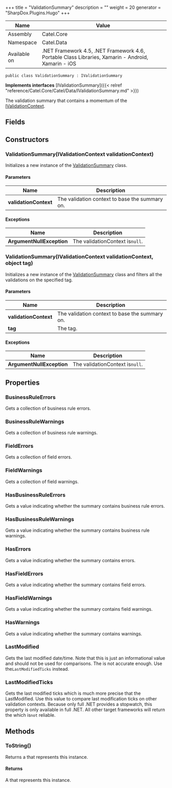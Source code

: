 

+++
title = "ValidationSummary" 
description = ""
weight = 20
generator = "SharpDox.Plugins.Hugo"
+++

Name|Value
---|---
Assembly|Catel.Core
Namespace|Catel.Data
Available on|.NET Framework 4.5, .NET Framework 4.6, Portable Class Libraries, Xamarin - Android, Xamarin - iOS

```
public class ValidationSummary : IValidationSummary
```

**Implements interfaces**
[IValidationSummary]({{< relref "reference/Catel.Core/Catel/Data/IValidationSummary.md" >}})

The validation summary that contains a momentum of the [IValidationContext](#).

## Fields

## Constructors

### ValidationSummary(IValidationContext validationContext)

Initializes a new instance of the [ValidationSummary](#) class.

#### Parameters

Name|Description
---|---
**validationContext**|The validation context to base the summary on.

#### Exceptions

Name|Description
---|---
**ArgumentNullException**|The validationContext is`null`.

### ValidationSummary(IValidationContext validationContext, object tag)

Initializes a new instance of the [ValidationSummary](#) class and filters all the validations on the specified tag.

#### Parameters

Name|Description
---|---
**validationContext**|The validation context to base the summary on.
**tag**|The tag.

#### Exceptions

Name|Description
---|---
**ArgumentNullException**|The validationContext is`null`.

## Properties

### BusinessRuleErrors

Gets a collection of business rule errors.

### BusinessRuleWarnings

Gets a collection of business rule warnings.

### FieldErrors

Gets a collection of field errors.

### FieldWarnings

Gets a collection of field warnings.

### HasBusinessRuleErrors

Gets a value indicating whether the summary contains business rule errors.

### HasBusinessRuleWarnings

Gets a value indicating whether the summary contains business rule warnings.

### HasErrors

Gets a value indicating whether the summary contains errors.

### HasFieldErrors

Gets a value indicating whether the summary contains field errors.

### HasFieldWarnings

Gets a value indicating whether the summary contains field warnings.

### HasWarnings

Gets a value indicating whether the summary contains warnings.

### LastModified

Gets the last modified date/time. Note that this is just an informational value and should not be used for comparisons. The is not accurate enough. Use the`LastModifiedTicks` instead.

### LastModifiedTicks

Gets the last modified ticks which is much more precise that the LastModified. Use this value to compare last modification ticks on other validation contexts. Because only full .NET provides a stopwatch, this property is only available in full .NET. All other target frameworks will return the which is`not` reliable.

## Methods

### ToString()

Returns a that represents this instance.

#### Returns

A that represents this instance.

